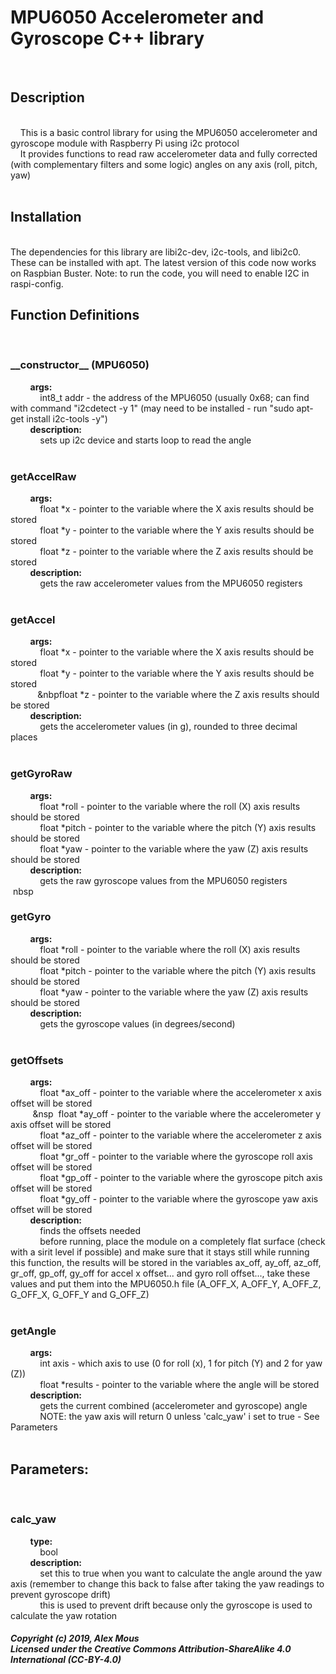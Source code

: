 <h1>MPU6050 Accelerometer and Gyroscope C++ library</h1><br>
<h2>Description</h2><br> &nbsp&nbsp&nbsp&nbspThis is a basic 
control library for using the MPU6050 accelerometer and gyroscope module with Raspberry Pi using i2c protocol<br> &nbsp&nbsp&nbsp&nbspIt provides functions to read raw accelerometer data and fully 
corrected (with complementary filters and some logic) angles on any axis (roll, pitch, yaw)<br><br> <h2>Installation</h2><br>
The dependencies for this library are libi2c-dev, i2c-tools, and libi2c0. These can be installed with apt. The latest version of this code now works on Raspbian Buster. Note: to run the code, you will need to enable I2C in raspi-config.<h2>Function 
Definitions</h2> &nbsp&nbsp&nbsp&nbsp<h3>__constructor__ (MPU6050)<br></h3> 
&nbsp&nbsp&nbsp&nbsp&nbsp&nbsp&nbsp&nbsp<b>args:</b><br> &nbsp&nbsp&nbsp&nbsp&nbsp&nbsp&nbsp&nbsp&nbsp&nbsp&nbsp&nbspint8_t 
addr - the address of the MPU6050 (usually 0x68; can find with command "i2cdetect -y 1" (may need to be installed - run "sudo 
apt-get install i2c-tools -y")<br> &nbsp&nbsp&nbsp&nbsp&nbsp&nbsp&nbsp&nbsp<b>description:</b><br> 
&nbsp&nbsp&nbsp&nbsp&nbsp&nbsp&nbsp&nbsp&nbsp&nbsp&nbsp&nbspsets up i2c device and starts loop to read the angle<br> 
&nbsp&nbsp&nbsp&nbsp<h3>getAccelRaw<br></h3> &nbsp&nbsp&nbsp&nbsp&nbsp&nbsp&nbsp&nbsp<b>args:</b><br> 
&nbsp&nbsp&nbsp&nbsp&nbsp&nbsp&nbsp&nbsp&nbsp&nbsp&nbsp&nbspfloat *x - pointer to the variable where the X axis results should 
be stored<br> &nbsp&nbsp&nbsp&nbsp&nbsp&nbsp&nbsp&nbsp&nbsp&nbsp&nbsp&nbspfloat *y - pointer to the variable where the Y axis 
results should be stored<br> &nbsp&nbsp&nbsp&nbsp&nbsp&nbsp&nbsp&nbsp&nbsp&nbsp&nbsp&nbspfloat *z - pointer to the variable 
where the Z axis results should be stored<br> &nbsp&nbsp&nbsp&nbsp&nbsp&nbsp&nbsp&nbsp<b>description:<br></b> 
&nbsp&nbsp&nbsp&nbsp&nbsp&nbsp&nbsp&nbsp&nbsp&nbsp&nbsp&nbspgets the raw accelerometer values from the MPU6050 registers<br> 
&nbsp&nbsp&nbsp&nbsp<h3>getAccel<br></h3> &nbsp&nbsp&nbsp&nbsp&nbsp&nbsp&nbsp&nbsp<b>args:<br></b> 
&nbsp&nbsp&nbsp&nbsp&nbsp&nbsp&nbsp&nbsp&nbsp&nbsp&nbsp&nbspfloat *x - pointer to the variable where the X axis results 
should be stored<br> &nbsp&nbsp&nbsp&nbsp&nbsp&nbsp&nbsp&nbsp&nbsp&nbsp&nbsp&nbspfloat *y - pointer to the variable where the 
Y axis results should be stored<br> &nbsp&nbsp&nbsp&nbsp&nbsp&nbsp&nbsp&nbsp&nbsp&nbsp&nbsp&nbpfloat *z - pointer to the 
variable where the Z axis results should be stored<br> &nbsp&nbsp&nbsp&nbsp&nbsp&nbsp&nbsp&nbsp<b>description:<br></b> 
&nbsp&nbsp&nbsp&nbsp&nbsp&nbsp&nbsp&nbsp&nbsp&nbsp&nbsp&nbspgets the accelerometer values (in g), rounded to three decimal 
places<br> &nbsp&nbsp&nbsp&nbsp<h3>getGyroRaw<br></h3> &nbsp&nbsp&nbsp&nbsp&nbsp&nbsp&nbsp&nbsp<b>args:<br></b> 
&nbsp&nbsp&nbsp&nbsp&nbsp&nbsp&nbsp&nbsp&nbsp&nbsp&nbsp&nbspfloat *roll - pointer to the variable where the roll (X) axis 
results should be stored<br> &nbsp&nbsp&nbsp&nbsp&nbsp&nbsp&nbsp&nbsp&nbsp&nbsp&nbsp&nbspfloat *pitch - pointer to the 
variable where the pitch (Y) axis results should be stored<br> 
&nbsp&nbsp&nbsp&nbsp&nbsp&nbsp&nbsp&nbsp&nbsp&nbsp&nbsp&nbspfloat *yaw - pointer to the variable where the yaw (Z) axis 
results should be stored<br> &nbsp&nbsp&nbsp&nbsp&nbsp&nbsp&nbsp&nbsp<b>description:<br></b> 
&nbsp&nbsp&nbsp&nbsp&nbsp&nbsp&nbsp&nbsp&nbsp&nbsp&nbsp&nbspgets the raw gyroscope values from the MPU6050 registers<br> 
&nbspnbsp&nbsp&nbsp<h3>getGyro<br></h3> &nbsp&nbsp&nbsp&nbsp&nbsp&nbsp&nbsp&nbsp<b>args:<br></b> 
&nbsp&nbsp&nbsp&nbsp&nbsp&nbsp&nbsp&nbsp&nbsp&nbsp&nbsp&nbspfloat *roll - pointer to the variable where the roll (X) axis 
results should be stored<br> &nbsp&nbsp&nbsp&nbsp&nbsp&nbsp&nbsp&nbsp&nbsp&nbsp&nbsp&nbspfloat *pitch - pointer to the 
variable where the pitch (Y) axis results should be stored<br> 
&nbsp&nbsp&nbsp&nbsp&nbsp&nbsp&nbsp&nbsp&nbsp&nbsp&nbsp&nbspfloat *yaw - pointer to the variable where the yaw (Z) axis 
results should be stored<br> &nbsp&nbsp&nbsp&nbsp&nbsp&nbsp&nbsp&nbsp<b>description:<br></b> 
&nbsp&nbsp&nbsp&nbsp&nbsp&nbsp&nbsp&nbsp&nbsp&nbsp&nbsp&nbspgets the gyroscope values (in degrees/second)<br> 
&nbsp&nbsp&nbsp&nbsp<h3>getOffsets<br></h3> &nbsp&nbsp&nbsp&nbsp&nbsp&nbsp&nbsp&nbsp<b>args:<br></b> 
&nbsp&nbsp&nbsp&nbsp&nbsp&nbsp&nbsp&nbsp&nbsp&nbsp&nbsp&nbspfloat *ax_off - pointer to the variable where the accelerometer x 
axis offset will be stored<br> &nbsp&nbsp&nbsp&nbsp&nbsp&nbsp&nbsp&nbsp&nbsp&nsp&nbsp&nbspfloat *ay_off - pointer to the 
variable where the accelerometer y axis offset will be stored<br> 
&nbsp&nbsp&nbsp&nbsp&nbsp&nbsp&nbsp&nbsp&nbsp&nbsp&nbsp&nbspfloat *az_off - pointer to the variable where the accelerometer z 
axis offset will be stored<br> &nbsp&nbsp&nbsp&nbsp&nbsp&nbsp&nbsp&nbsp&nbsp&nbsp&nbsp&nbspfloat *gr_off - pointer to the 
variable where the gyroscope roll axis offset will be stored<br> 
&nbsp&nbsp&nbsp&nbsp&nbsp&nbsp&nbsp&nbsp&nbsp&nbsp&nbsp&nbspfloat *gp_off - pointer to the variable where the gyroscope pitch 
axis offset will be stored<br> &nbsp&nbsp&nbsp&nbsp&nbsp&nbsp&nbsp&nbsp&nbsp&nbsp&nbsp&nbspfloat *gy_off - pointer to the 
variable where the gyroscope yaw axis offset will be stored<br> 
&nbsp&nbsp&nbsp&nbsp&nbsp&nbsp&nbsp&nbsp<b>description:<br></b> 
&nbsp&nbsp&nbsp&nbsp&nbsp&nbsp&nbsp&nbsp&nbsp&nbsp&nbsp&nbspfinds the offsets needed<br> 
&nbsp&nbsp&nbsp&nbsp&nbsp&nbsp&nbsp&nbsp&nbsp&nbsp&nbsp&nbspbefore running, place the module on a completely flat surface 
(check with a sirit level if possible) and make sure that it stays still while running this function, the results will be 
stored in the variables ax_off, ay_off, az_off, gr_off, gp_off, gy_off for accel x offset... and gyro roll offset..., take 
these values and put them into the MPU6050.h file (A_OFF_X, A_OFF_Y, A_OFF_Z, G_OFF_X, G_OFF_Y and G_OFF_Z)<br> 
&nbsp&nbsp&nbsp&nbsp<h3>getAngle<br></h3> &nbsp&nbsp&nbsp&nbsp&nbsp&nbsp&nbsp&nbsp<b>args:<br></b> 
&nbsp&nbsp&nbsp&nbsp&nbsp&nbsp&nbsp&nbsp&nbsp&nbsp&nbsp&nbspint axis - which axis to use (0 for roll (x), 1 for pitch (Y) and 
2 for yaw (Z))<br> &nbsp&nbsp&nbsp&nbsp&nbsp&nbsp&nbsp&nbsp&nbsp&nbsp&nbsp&nbspfloat *results - pointer to the variable where 
the angle will be stored<br> &nbsp&nbsp&nbsp&nbsp&nbsp&nbsp&nbsp&nbsp<b>description:<br></b> 
&nbsp&nbsp&nbsp&nbsp&nbsp&nbsp&nbsp&nbsp&nbsp&nbsp&nbsp&nbspgets the current combined (accelerometer and gyroscope) angle<br> 
&nbsp&nbsp&nbsp&nbsp&nbsp&nbsp&nbsp&nbsp&nbsp&nbsp&nbsp&nbspNOTE: the yaw axis will return 0 unless 'calc_yaw' i set to true 
- See Parameters<br><br> <h2>Parameters:<br></h2> &nbsp&nbsp&nbsp&nbsp<h3>calc_yaw<br></h3> 
&nbsp&nbsp&nbsp&nbsp&nbsp&nbsp&nbsp&nbsp<b>type:<br></b> &nbsp&nbsp&nbsp&nbsp&nbsp&nbsp&nbsp&nbsp&nbsp&nbsp&nbsp&nbspbool<br> 
&nbsp&nbsp&nbsp&nbsp&nbsp&nbsp&nbsp&nbsp<b>description:<br></b> 
&nbsp&nbsp&nbsp&nbsp&nbsp&nbsp&nbsp&nbsp&nbsp&nbsp&nbsp&nbspset this to true when you want to calculate the angle around the 
yaw axis (remember to change this back to false after taking the yaw readings to prevent gyroscope drift)<br> 
&nbsp&nbsp&nbsp&nbsp&nbsp&nbsp&nbsp&nbsp&nbsp&nbsp&nbsp&nbspthis is used to prevent drift because only the gyroscope is used 
to calculate the yaw rotation<br> <h5>Copyright (c) 2019, Alex Mous<br> Licensed under the Creative Commons 
Attribution-ShareAlike 4.0 International (CC-BY-4.0)</h5><br><br><br>
